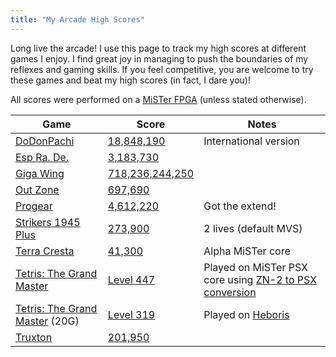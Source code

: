 ```yaml
---
title: "My Arcade High Scores"
---
```


Long live the arcade! I use this page to track my high scores at different
games I enjoy. I find great joy in managing to push the boundaries of my
reflexes and gaming skills. If you feel competitive, you are welcome to try these
games and beat my high scores (in fact, I dare you)!

All scores were performed on a [MiSTer FPGA](/posts/2020/10/dream-machine-mister-fpga/) (unless stated otherwise).



<!--
| | | |
-->
| Game | Score | Notes |
|------|-------|------|
|[DoDonPachi](https://en.wikipedia.org/wiki/DoDonPachi)      | [18,848,190](/img/highscores/dodonpachi-20220321.jpg)      |International version      |
|[Esp Ra. De.](https://en.wikipedia.org/wiki/ESP_Ra.De.) | [3,183,730](/img/highscores/esp-ra-de-20220416.jpg) |
|[Giga Wing](https://en.wikipedia.org/wiki/Giga_Wing)      | [718,236,244,250](/img/highscores/giga-wing-20220326.jpg)      |      |
|[Out Zone](https://en.wikipedia.org/wiki/Out_Zone)     | [697,690](/img/highscores/out-zone-20220326.jpg)      |      |
|[Progear](https://en.wikipedia.org/wiki/Progear) |[4,612,220](/img/highscores/progear-20220327.jpg)       |Got the extend!      |
|[Strikers 1945 Plus](https://en.wikipedia.org/wiki/Strikers_1945_Plus)      | [273,900](/img/highscores/strikers-1945-plus-20220317.jpg)      | 2 lives (default MVS)     |
|[Terra Cresta](https://en.wikipedia.org/wiki/Terra_Cresta)     |[41,300](/img/highscores/terra-cresta-20220327.jpg)       |Alpha MiSTer core      |
|[Tetris: The Grand Master](https://en.wikipedia.org/wiki/Tetris:_The_Grand_Master)  | [Level 447](/img/highscores/tgm-20220518.png)       |Played on MiSTer PSX core using [ZN-2 to PSX conversion](https://www.romhacking.net/reviews/8921/)      |
|[Tetris: The Grand Master](https://en.wikipedia.org/wiki/Tetris:_The_Grand_Master)  (20G)    | [Level 319](https://www.youtube.com/watch?v=6wJqaH9RW9M)       |Played on [Heboris](https://github.com/nightmareci/HeborisC7EX-SDL2)      |
|[Truxton](https://en.wikipedia.org/wiki/Truxton_(video_game))      | [201,950](/img/highscores/truxton-20220317.jpg)      | |
